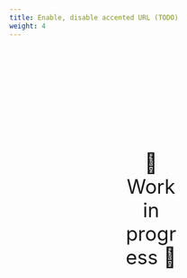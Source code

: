 ```yaml
---
title: Enable, disable accented URL (TODO)
weight: 4
---
```

<div style="text-align: center; font-size:2.5em;margin: 200px;">🚧 Work in progress 🚧</div>